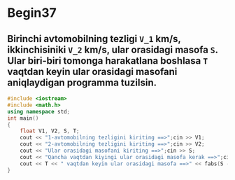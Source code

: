 # Begin37
## Birinchi avtomobilning tezligi `V_1` km/s, ikkinchisiniki `V_2` km/s, ular orasidagi masofa `S`. Ular biri-biri tomonga harakatlana boshlasa `T` vaqtdan keyin ular orasidagi masofani aniqlaydigan programma tuzilsin.
```cpp
#include <iostream>
#include <math.h>
using namespace std;
int main()
{
    float V1, V2, S, T;
    cout << "1-avtomobilning tezligini kiriting ==>";cin >> V1;
    cout << "2-avtomobilning tezligini kiriting ==>";cin >> V2;
    cout << "Ular orasidagi masofani kiriting ==>";cin >> S;
    cout << "Qancha vaqtdan kiyingi ular orasidagi masofa kerak ==>";cin >> T;
    cout << T << " vaqtdan keyin ular orasidagi masofa ==>" << fabs(S - T * (V1 + V2));
}
```
